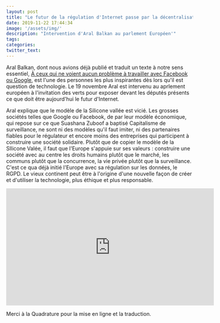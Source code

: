 ```yaml
---
layout: post
title: "Le futur de la régulation d'Internet passe par la décentralisation"
date: 2019-11-22 17:44:34
image: '/assets/img/'
description: "Intervention d'Aral Balkan au parlement Européen'"
tags:
categories:
twitter_text:
---
```


Aral Balkan, dont nous avions déjà publié et traduit un texte à notre sens essentiel, [À ceux qui ne voient aucun problème à travailler avec Facebook ou Google](https://nothing2hide.org/fr/2019/01/16/il-ny-a-aucun-probleme-ni-avec-facebook-ni-avec-google/), est l'une des personnes les plus inspirantes dès lors qu'il est question de technologie. Le 19 novembre Aral est intervenu au aprlement européen à l'invitation des verts pour  exposer devant les députés présents ce que doit être aujourd'hui le futur d'Internet. 

Aral explique que le modèle de la Silicone vallée est vicié. Les grosses sociétés telles que Google ou Facebook, de par leur modèle économique, qui repose sur ce que Suashana Zuboof a baptisé Capitalisme de surveillance, ne sont ni des modèles qu'il faut imiter, ni des partenaires fiables pour le régulateur et encore moins des entreprises qui participent à construire une société solidaire. Plutôt que de copier le modèle de la SIlicone Valée, il faut que l'Europe s'appuie sur ses valeurs : construire une société avec au centre les droits humains plutôt que le marché, les communs plutôt que la concurrence, la vie privée plutôt que la surveillance. C'est ce qua déjà initié l'Europe avec sa régulation sur les données, le RGPD. Le vieux continent peut être à l'origine d'une nouvelle façon de créer et d'utiliser la technologie, plus éthique et plus responsable. 

<iframe width="560" height="315" sandbox="allow-same-origin allow-scripts" src="https://video.lqdn.fr/videos/embed/861c07f7-7e9b-4e64-9765-cf1de592c8a0?subtitle=fr" frameborder="0" allowfullscreen></iframe>

Merci  à la Quadrature pour la mise en ligne et la traduction. 

